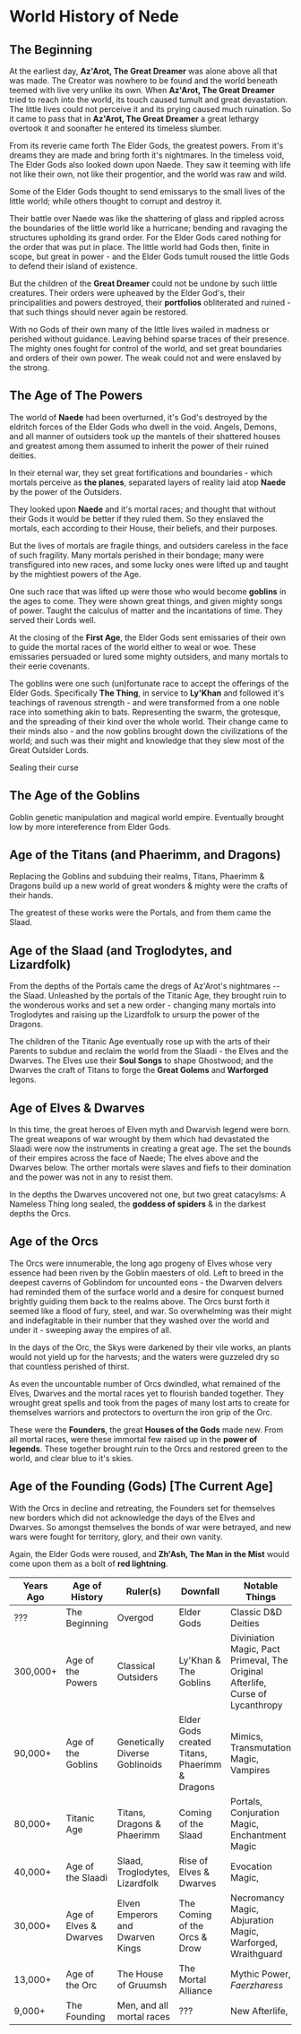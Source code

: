 # World History of Nede 

## The Beginning

At the earliest day, **Az'Arot, The Great Dreamer** was alone above all that was made. The Creator was nowhere to be found and the world beneath teemed with live very unlike its own. When **Az'Arot, The Great Dreamer** tried to reach into the world, its touch caused tumult and great devastation. The little lives could not perceive it and its prying caused much ruination. So it came to pass that in **Az'Arot, The Great Dreamer** a great lethargy overtook it and soonafter he entered its timeless slumber. 

From its reverie came forth The Elder Gods, the greatest powers. From it's dreams they are made and bring forth it's nightmares. In the timeless void, The Elder Gods also looked down upon Naede. They saw  it teeming with life not like their own, not like their progentior, and the world was raw and wild. 

Some of the Elder Gods thought to send emissarys to the small lives of the little world; while others thought to corrupt and destroy it. 

Their battle over Naede was like the shattering of glass and rippled across the boundaries of the little world like a hurricane; bending and ravaging the structures upholding its grand order. For the Elder Gods cared nothing for the order that was put in place. The little world had Gods then, finite in scope, but great in power - and the Elder Gods tumult roused the little Gods to defend their island of existence. 

But the children of the **Great Dreamer** could not be undone by such little creatures. Their orders were upheaved by the Elder God's, their principalities and powers destroyed, their **portfolios** obliterated and ruined - that such things should never again be restored. 

With no Gods of their own many of the little lives wailed in madness or perished without guidance. Leaving behind sparse traces of their presence. The mighty ones fought for control of the world, and set great boundaries and orders of their own power. The weak could not and were enslaved by the strong. 

## The Age of The Powers

The world of **Naede** had been overturned, it's God's destroyed by the eldritch forces of the Elder Gods who dwell in the void. Angels, Demons, and all manner of outsiders took up the mantels of their shattered houses and greatest among them assumed to inherit the power of their ruined deities. 

In their eternal war, they set great fortifications and boundaries - which mortals perceive as **the planes**, separated layers of reality laid atop **Naede** by the power of the Outsiders. 

They looked upon **Naede** and it's mortal races; and thought that without their Gods it would be better if they ruled them. So they enslaved the mortals, each according to their House, their beliefs, and their purposes. 

But the lives of mortals are fragile things, and outsiders careless in the face of such fragility. Many mortals perished in their bondage; many were transfigured into new races, and some lucky ones were lifted up and taught by the mightiest powers of the Age. 

One such race that was lifted up were those who would become **goblins** in the ages to come. They were shown great things, and given mighty songs of power. Taught the calculus of matter and the incantations of time. They served their Lords well. 

At the closing of the **First Age**, the Elder Gods sent emissaries of their own to guide the mortal races of the world either to weal or woe. These emissaries persuaded or lured some mighty outsiders, and many mortals to their eerie covenants. 

The goblins were one such (un)fortunate race to accept the offerings of the Elder Gods. Specifically **The Thing**, in service to **Ly'Khan** and followed it's teachings of ravenous strength - and were transformed from a one noble race into something akin to bats. Representing the swarm, the grotesque, and the spreading of their kind over the whole world. Their change came to their minds also - and the now goblins brought down the civilizations of the world; and such was their might and knowledge that they slew most of the Great Outsider Lords. 

Sealing their curse

## The Age of the Goblins 

Goblin genetic manipulation and magical world empire. Eventually brought low by more intereference from Elder Gods. 
## Age of the Titans (and Phaerimm, and Dragons) 
Replacing the Goblins and subduing their realms, Titans, Phaerimm & Dragons build up a new world of great wonders & mighty were the crafts of their hands. 

The greatest of these works were the Portals, and from them came the Slaad. 

## Age of the Slaad (and Troglodytes, and Lizardfolk)
From the depths of the Portals came the dregs of Az'Arot's nightmares -- the Slaad. Unleashed by the portals of the Titanic Age, they brought ruin to the wonderous works and set a new order - changing many mortals into Troglodytes and raising up the Lizardfolk to ursurp the power of the Dragons. 

The children of the Titanic Age eventually rose up with the arts of their Parents to subdue and reclaim the world from the Slaadi - the Elves and the Dwarves. The Elves use their **Soul Songs** to shape Ghostwood; and the Dwarves the craft of Titans to forge the **Great Golems** and **Warforged** legons. 

## Age of Elves & Dwarves
In this time, the great heroes of Elven myth and Dwarvish legend were born. The great weapons of war wrought by them which had devastated the Slaadi were now the instruments in creating a great age. The set the bounds of their empires across the face of Naede; The elves above and the Dwarves below. The orther mortals were slaves and fiefs to their domination and the power was not in any to resist them.

In the depths the Dwarves uncovered not one, but two great catacylsms: A Nameless Thing long sealed, the **goddess of spiders** & in the darkest depths the Orcs. 

## Age of the Orcs
The Orcs were innumerable, the long ago progeny of Elves whose very essence had been riven by the Goblin maesters of old. Left to breed in the deepest caverns of Goblindom for uncounted eons - the Dwarven delvers had reminded them of the surface world and a desire for conquest burned brightly guiding them back to the realms above. The Orcs burst forth it seemed like a flood of fury, steel, and war. So overwhelming was their might and indefagitable in their number that they washed over the world and under it - sweeping away the empires of all. 

In the days of the Orc, the Skys were darkened by their vile works, an plants would not yield up for the harvests; and the waters were guzzeled dry so that countless perished of thirst. 

As even the uncountable number of Orcs dwindled, what remained of the Elves, Dwarves and the mortal races yet to flourish banded together. They wrought great spells and took from the pages of many lost arts to create for themselves warriors and protectors to overturn the iron grip of the Orc. 

These were the **Founders**, the great **Houses of the Gods** made new. From all mortal races, were these immortal few raised up in the **power of legends**. These together brought ruin to the Orcs and restored green to the world, and clear blue to it's skies. 


## Age of the Founding (Gods) [The Current Age]
With the Orcs in decline and retreating, the Founders set for themselves new borders which did not acknowledge the days of the Elves and Dwarves. So amongst themselves the bonds of war were betrayed, and new wars were fought for territory, glory, and their own vanity. 

Again, the Elder Gods were roused, and **Zh'Ash, The Man in the Mist** would come upon them as a bolt of **red lightning**. 


| Years Ago | Age of History | Ruler(s) | Downfall | Notable Things |  
| --- | --- | --- | --- | --- |
| ??? | The Beginning | Overgod | Elder Gods | Classic D&D Deities |
| 300,000+ | Age of the Powers | Classical Outsiders | Ly'Khan & The Goblins | Diviniation Magic, Pact Primeval, The Original Afterlife, Curse of Lycanthropy |
| 90,000+ | Age of the Goblins | Genetically Diverse Goblinoids | Elder Gods created Titans, Phaerimm & Dragons | Mimics, Transmutation Magic, Vampires |
| 80,000+ | Titanic Age | Titans, Dragons & Phaerimm | Coming of the Slaad | Portals, Conjuration Magic, Enchantment Magic |
| 40,000+ | Age of the Slaadi | Slaad, Troglodytes, Lizardfolk | Rise of Elves & Dwarves | Evocation Magic,  |
| 30,000+ | Age of Elves & Dwarves | Elven Emperors and Dwarven Kings | The Coming of the Orcs & Drow | Necromancy Magic, Abjuration Magic, Warforged, Wraithguard |
| 13,000+ | Age of the Orc | The House of Gruumsh | The Mortal Alliance | Mythic Power, *Faerzharess* |
| 9,000+ | The Founding | Men, and all mortal races | ??? | New Afterlife, |